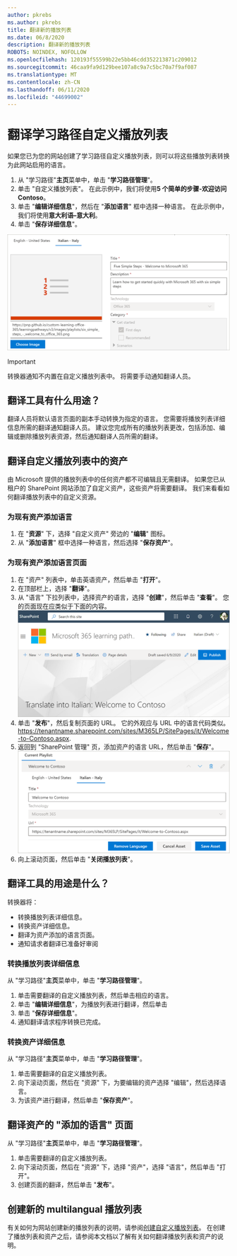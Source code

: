 ```yaml
---
author: pkrebs
ms.author: pkrebs
title: 翻译新的播放列表
ms.date: 06/8/2020
description: 翻译新的播放列表
ROBOTS: NOINDEX, NOFOLLOW
ms.openlocfilehash: 120193f55599b22e5bb46cdd352213871c209012
ms.sourcegitcommit: 46caa9fa9d129bee107a8c9a7c5bc70a7f9af087
ms.translationtype: MT
ms.contentlocale: zh-CN
ms.lasthandoff: 06/11/2020
ms.locfileid: "44699002"
---
```

# <a name="translate-a-learning-pathways-custom-playlist"></a>翻译学习路径自定义播放列表
如果您已为您的网站创建了学习路径自定义播放列表，则可以将这些播放列表转换为此网站启用的语言。

1.  从 "学习路径"**主页**菜单中，单击 "**学习路径管理**"。 
2.  单击 "自定义播放列表"。 在此示例中，我们将使用**5 个简单的步骤-欢迎访问 Contoso**。 
3.  单击 "**编辑详细信息**"，然后在 "**添加语言**" 框中选择一种语言。 在此示例中，我们将使用**意大利语–意大利**。 
5.  单击 "**保存详细信息**"。 

![custom_update_ml_pldetail.png](media/custom_update_ml_pldetail.png)

> [!IMPORTANT]
> 转换器通知不内置在自定义播放列表中。 将需要手动通知翻译人员。 

## <a name="what-does-a-translator-do"></a>翻译工具有什么用途？
翻译人员将默认语言页面的副本手动转换为指定的语言。 您需要将播放列表详细信息所需的翻译通知翻译人员。 建议您完成所有的播放列表更改，包括添加、编辑或删除播放列表资源，然后通知翻译人员所需的翻译。

## <a name="translate-the-assets-in-the-custom-playlist"></a>翻译自定义播放列表中的资产
由 Microsoft 提供的播放列表中的任何资产都不可编辑且无需翻译。 如果您已从租户的 SharePoint 网站添加了自定义资产，这些资产将需要翻译。 我们来看看如何翻译播放列表中的自定义资源。

### <a name="add-a-language-for-an-existing-asset"></a>为现有资产添加语言
1. 在 "**资源**" 下，选择 "自定义资产" 旁边的 "**编辑**" 图标。 
2. 从 "**添加语言**" 框中选择一种语言，然后选择 "**保存资产**"。

### <a name="add-a-language-page-for-an-existing-asset"></a>为现有资产添加语言页面
1. 在 "资产" 列表中，单击英语资产，然后单击 "**打开**"。
2. 在顶部栏上，选择 "**翻译**"。
3. 从 "语言" 下拉列表中，选择资产的语言，选择 "**创建**"，然后单击 "**查看**"。 您的页面现在应类似于下面的内容。 
![custom_update_ml_transcusplpage.png](media/custom_update_ml_transcusplpage.png)
4. 单击 "**发布**"，然后复制页面的 URL。 它的外观应与 URL 中的语言代码类似。
https://tenantname.sharepoint.com/sites/M365LP/SitePages/it/Welcome-to-Contoso.aspx.
5. 返回到 "SharePoint 管理" 页，添加资产的语言 URL，然后单击 "**保存**"。 
![custom_update_ml_transcusplurl.png](media/custom_update_ml_transcusplurl.png)
6.  向上滚动页面，然后单击 "**关闭播放列表**"。

## <a name="what-the-translator-does"></a>翻译工具的用途是什么？
转换器将：
- 转换播放列表详细信息。
- 转换资产详细信息。
- 翻译为资产添加的语言页面。
- 通知请求者翻译已准备好审阅

### <a name="translate-playlist-details"></a>转换播放列表详细信息
从 "学习路径"**主页**菜单中，单击 "**学习路径管理**"。 
1. 单击需要翻译的自定义播放列表，然后单击相应的语言。 
2. 单击 "**编辑详细信息**"，为播放列表进行翻译，然后单击 
3. 单击 "**保存详细信息**"。 
4. 通知翻译请求程序转换已完成。 

### <a name="translate-asset-details"></a>转换资产详细信息
从 "学习路径"**主页**菜单中，单击 "**学习路径管理**"。 
1. 单击需要翻译的自定义播放列表。 
2. 向下滚动页面，然后在 "资源" 下，为要编辑的资产选择 "编辑"，然后选择语言。 
3. 为该资产进行翻译，然后单击 "**保存资产**"。  

## <a name="translate-the-added-language-page-for-the-asset"></a>翻译资产的 "添加的语言" 页面
从 "学习路径"**主页**菜单中，单击 "**学习路径管理**"。 
1. 单击需要翻译的自定义播放列表。 
2. 向下滚动页面，然后在 "资源" 下，选择 "资产"，选择 "语言"，然后单击 "打开"。 
3. 创建页面的翻译，然后单击 "**发布**"。  

## <a name="create-a-new-multilangual-playlist"></a>创建新的 multilangual 播放列表
有关如何为网站创建新的播放列表的说明，请参阅[创建自定义播放列表](custom_createnewplaylist.md)。 在创建了播放列表和资产之后，请参阅本文档以了解有关如何翻译播放列表和资产的说明。 